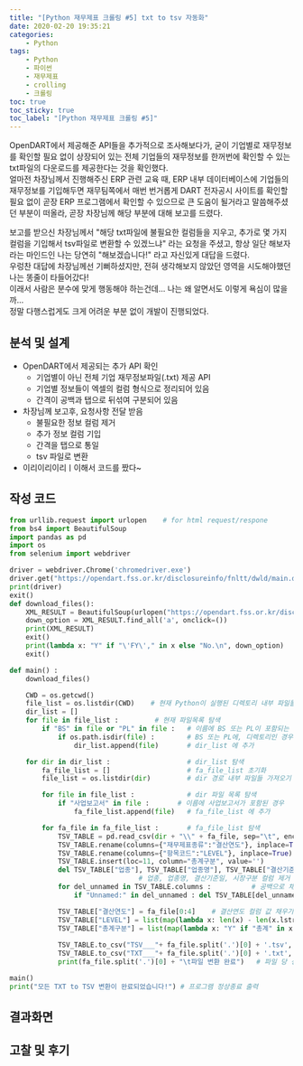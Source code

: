 ```yaml
---
title: "[Python 재무제표 크롤링 #5] txt to tsv 자동화"
date: 2020-02-20 19:35:21
categories:
    - Python
tags:
    - Python
    - 파이썬
    - 재무제표
    - crolling
    - 크롤링
toc: true
toc_sticky: true
toc_label: "[Python 재무제표 크롤링 #5]"
---
```

OpenDART에서 제공해준 API들을 추가적으로 조사해보다가, 굳이 기업별로 재무정보를 확인할 필요 없이 
상장되어 있는 전체 기업들의 재무정보를 한꺼번에 확인할 수 있는 txt파일의 다운로드를 제공한다는 것을 확인했다.  
얼마전 차장님께서 진행해주신 ERP 관련 교육 때, ERP 내부 데이터베이스에 기업들의 재무정보를 기입해두면 
재무팀쪽에서 매번 번거롭게 DART 전자공시 사이트를 확인할 필요 없이 곧장 ERP 프로그램에서 확인할 수 있으므로 
큰 도움이 될거라고 말씀해주셨던 부분이 떠올라, 곧장 차장님께 해당 부분에 대해 보고를 드렸다.  
  
보고를 받으신 차장님께서 "해당 txt파일에 불필요한 컬럼들을 지우고, 추가로 몇 가지 컬럼을 기입해서
tsv파일로 변환할 수 있겠느냐" 라는 요청을 주셨고, 항상 일단 해보자라는 마인드인 나는 당연히 "해보겠습니다!" 라고 자신있게 대답을 드렸다.  
우렁찬 대답에 차장님께선 기뻐하셨지만, 전혀 생각해보지 않았던 영역을 시도해야했던 나는 똥줄이 타들어갔다!  
이래서 사람은 분수에 맞게 행동해야 하는건데... 나는 왜 알면서도 이렇게 욕심이 많을까...   
정말 다행스럽게도 크게 어려운 부분 없이 개발이 진행되었다.  

## 분석 및 설계
- OpenDART에서 제공되는 추가 API 확인
    - 기업별이 아닌 전체 기업 재무정보파일(.txt) 제공 API
    - 기업별 정보들이 엑셀의 컬럼 형식으로 정리되어 있음
    - 간격이 공백과 탭으로 뒤섞여 구분되어 있음
- 차장님께 보고후, 요청사항 전달 받음
    - 불필요한 정보 컬럼 제거
    - 추가 정보 컬럼 기입
    - 간격을 탭으로 통일
    - tsv 파일로 변환
- 이리이리이리ㅣ이해서 코드를 짰다~

## 작성 코드
```python
from urllib.request import urlopen    # for html request/respone
from bs4 import BeautifulSoup
import pandas as pd
import os
from selenium import webdriver

driver = webdriver.Chrome('chromedriver.exe')
driver.get("https://opendart.fss.or.kr/disclosureinfo/fnltt/dwld/main.do")
print(driver)
exit()
def download_files():
    XML_RESULT = BeautifulSoup(urlopen("https://opendart.fss.or.kr/disclosureinfo/fnltt/dwld/main.do").read(), 'html.parser')
    down_option = XML_RESULT.find_all('a', onclick=())
    print(XML_RESULT)
    exit()
    print(lambda x: "Y" if "\'FY\'," in x else "No.\n", down_option)
    exit()

def main() :
    download_files()

    CWD = os.getcwd()
    file_list = os.listdir(CWD)    # 현재 Python이 실행된 디렉토리 내부 파일들 가져오기
    dir_list = []
    for file in file_list :         # 현재 파일목록 탐색
        if "BS" in file or "PL" in file :   # 이름에 BS 또는 PL이 포함되는 경우
            if os.path.isdir(file) :        # BS 또는 PL에, 디렉토리인 경우
                dir_list.append(file)       # dir_list 에 추가

    for dir in dir_list :                   # dir_list 탐색
        fa_file_list = []                   # fa_file_list 초기화
        file_list = os.listdir(dir)         # dir 경로 내부 파일들 가져오기

        for file in file_list :             # dir 파일 목록 탐색
            if "사업보고서" in file :       # 이름에 사업보고서가 포함된 경우
                fa_file_list.append(file)   # fa_file_list 에 추가

        for fa_file in fa_file_list :       # fa_file_list 탐색
            TSV_TABLE = pd.read_csv(dir + "\\" + fa_file, sep="\t", encoding="cp949") #한글 인코딩, 탭단위 구분으로 읽어오기
            TSV_TABLE.rename(columns={"재무제표종류":"결산연도"}, inplace=True) # 재무제표종류 컬럼을 결산연도로 변경
            TSV_TABLE.rename(columns={"항목코드":"LEVEL"}, inplace=True)       # 항목코드 컬럼을 LEVEL로 변경
            TSV_TABLE.insert(loc=11, column="총계구분", value='')              # 총계구분 컬럼 추가
            del TSV_TABLE["업종"], TSV_TABLE["업종명"], TSV_TABLE["결산기준일"], TSV_TABLE["시장구분"]  
                                # 업종, 업종명, 결산기준일, 시장구분 컬럼 제거
            for del_unnamed in TSV_TABLE.columns :          # 공백으로 채워진 컬럼 제거
                if "Unnamed:" in del_unnamed : del TSV_TABLE[del_unnamed]

            TSV_TABLE["결산연도"] = fa_file[0:4]    # 결산연도 컬럼 값 채우기
            TSV_TABLE["LEVEL"] = list(map(lambda x: len(x) - len(x.lstrip()), TSV_TABLE["항목명"])) # LEVEL컬럼 값 채우기
            TSV_TABLE["총계구분"] = list(map(lambda x: "Y" if "총계" in x else "N", TSV_TABLE["항목명"])) #총계구분 컬럼 값 채우기   
            
            TSV_TABLE.to_csv("TSV___"+ fa_file.split('.')[0] + '.tsv', index=False, sep="\t")   # .tsv 파일로 저장
            TSV_TABLE.to_csv("TXT___"+ fa_file.split('.')[0] + '.txt', index=False, sep="\t")   # .txt 파일로 저장
            print(fa_file.split('.')[0] + "\t파일 변환 완료")   # 파일 당 성공여부 출력

main()
print("모든 TXT to TSV 변환이 완료되었습니다!") # 프로그램 정상종료 출력
```


## 결과화면

  
## 고찰 및 후기